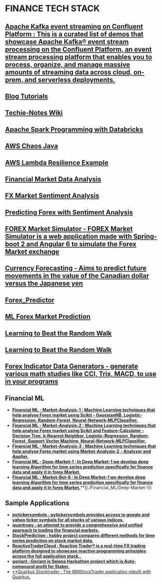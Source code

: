 # FINANCE TECH STACK

## [Apache Kafka event streaming on Confluent Platform : This is a curated list of demos that showcase Apache Kafka® event stream processing on the Confluent Platform, an event stream processing platform that enables you to process, organize, and manage massive amounts of streaming data across cloud, on-prem, and serverless deployments.](./Apache_Kafka_event_streaming_on_Confluent_Platform/)

## [Blog Tutorials](./Blog_Tutorials/)

## [Techie-Notes Wiki](./Techies_Notes_Wiki/)

## [Apache Spark Programming with Databricks](./Apache_Spark_Programming_With_Databricks/)

## [AWS Chaos Java](./AWS_Chaos_Java/)

## [AWS Lambda Resilience Example](./AWS_lambda_resilience_example/)

## [Financial Market Data Analysis](./Financial_Market_Data_Analysis/)

## [FX Market Sentiment Analysis](./FX_Market_Sentiment_Analysis/)

## [Predicting Forex with Sentiment Analysis](./Predicting_Forex_with_Sentiment_Analysis/)

## [FOREX Market Simulator - FOREX Market Simulator is a web application made with Spring-boot 2 and Angular 6 to simulate the Forex Market exchange](./FOREX_Market_Simulator/)

## [Currency Forecasting - Aims to predict future movements in the value of the Canadian dollar versus the Japanese yen](./Currency_Forecasting/)

## [Forex_Predictor](./Forex_Predictor/)

## [ML Forex Market Prediction](./ML_Forex_Market_Prediction/)

## [Learning to Beat the Random Walk](./learning_to_beat_the_random_walk/)

## [Learning to Beat the Random Walk](./learning_to_beat_the_random_walk/)

## [Forex Indicator Data Generators - generate various math studies like CCI, Trix, MACD, to use in your programs](./Forex_Indicator_Data_Generators/)

## Financial ML
  - [**Financial ML - Market-Analysis-1 : Machine Learning techniques that help analyse Forex market using Scikit - GaussianNB, Logistic-Regression, Random-Forest, Neural-Network-MLPClassifier.**](./Financial_ML/Market-Analysis-1/)
  - [**Financial ML - Market-Analysis-2 : Machine Learning techniques that help analyse Forex market using Scikit and Feature-Calculator - Decision Tree, k-Nearest Neighbor, Logistic-Regression, Random-Forest, Support Vector Machine, Neural-Network-MLPClassifier.**](./Financial_ML/Market-Analysis-2/)
  - [**Financial ML - Market-Analysis-3 : Machine Learning techniques that help analyse Forex market using Market-Analysis-2 - Analyzer and Applier.**](./Financial_ML/Market-Analysis-3/)
  - [**Financial ML - Deep-Market-1 : In Deep Market-1 we develop deep learning Algorithm for time series prediction specifically for finance data and apply it in forex Market.**](./Financial_ML/Deep-Market-1/)
  - [**Financial ML - Market-Bot-6 : In Deep Market-1 we develop deep learning Algorithm for time series prediction specifically for finance data and apply it in forex Market.**](./Financial_ML/Market-Bot-6/)**](./Financial_ML/Deep-Market-1/)

## Sample Applications
  - [**pytickersymbols : pytickersymbols provides access to google and yahoo ticker symbols for all stocks of various indices.**](./Sample_Applications/pytickersymbols/)
  - [**quantropy : an attempt to provide a comprehensive and unified approach to trading the financial markets.**](./Sample_Applications/quantropy/)
  - [**StockPrediction : hobby project compares different methods for time series prediction on stock market data.**](./Sample_Applications/StockPrediction/)
  - [**ReactiveTraderCloud : Reactive Trader® is a real-time FX trading platform designed to showcase reactive programming principles across the full application stack..**](./Sample_Applications/ReactiveTraderCloud/)
  - [**goriant : Goriant is Solana Hackathon project which is Auto-compound profit for Staker.**](./Sample_Applications/goriant/)
  - [**Quarkus Stocktrader : The IBMStockTrader application rebuilt with Quarkus.](./Sample_Applications/quarkus_stocktrader/)
